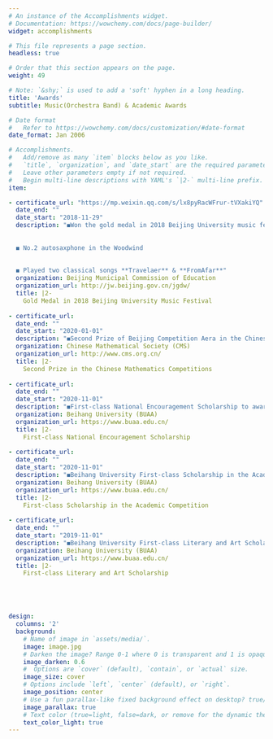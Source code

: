 ```yaml
---
# An instance of the Accomplishments widget.
# Documentation: https://wowchemy.com/docs/page-builder/
widget: accomplishments

# This file represents a page section.
headless: true

# Order that this section appears on the page.
weight: 49

# Note: `&shy;` is used to add a 'soft' hyphen in a long heading.
title: 'Awards'
subtitle: Music(Orchestra Band) & Academic Awards

# Date format
#   Refer to https://wowchemy.com/docs/customization/#date-format
date_format: Jan 2006

# Accomplishments.
#   Add/remove as many `item` blocks below as you like.
#   `title`, `organization`, and `date_start` are the required parameters.
#   Leave other parameters empty if not required.
#   Begin multi-line descriptions with YAML's `|2-` multi-line prefix.
item:

- certificate_url: "https://mp.weixin.qq.com/s/lx8pyRacWFrur-tVXakiYQ" 
  date_end: ""
  date_start: "2018-11-29"
  description: "◼Won the gold medal in 2018 Beijing University music festival with Beihang Marching Band Saxphone group
  
  
  ◼ No.2 autosaxphone in the Woodwind 
  
  
  ◼ Played two classical songs **Travelaer** & **FromAfar**"
  organization: Beijing Municipal Commission of Education
  organization_url: http://jw.beijing.gov.cn/jgdw/
  title: |2-
    Gold Medal in 2018 Beijing University Music Festival 
 
- certificate_url: 
  date_end: ""
  date_start: "2020-01-01"
  description: "◼Second Prize of Beijing Competition Aera in the Chinese Mathematics Competitions"
  organization: Chinese Mathematical Society (CMS)
  organization_url: http://www.cms.org.cn/
  title: |2-
    Second Prize in the Chinese Mathematics Competitions
  
- certificate_url: 
  date_end: ""
  date_start: "2020-11-01"
  description: "◼First-class National Encouragement Scholarship to award students with excellent academic"
  organization: Beihang University (BUAA)
  organization_url: https://www.buaa.edu.cn/
  title: |2-
    First-class National Encouragement Scholarship
 
- certificate_url: 
  date_end: ""
  date_start: "2020-11-01"
  description: "◼Beihang University First-class Scholarship in the Academic Competition to Student with excellent performance in Adademic Competition"
  organization: Beihang University (BUAA)
  organization_url: https://www.buaa.edu.cn/
  title: |2-
    First-class Scholarship in the Academic Competition
 
- certificate_url: 
  date_end: ""
  date_start: "2019-11-01"
  description: "◼Beihang University First-class Literary and Art Scholarship to Student with excellent performance in Literary and Art Competition"
  organization: Beihang University (BUAA)
  organization_url: https://www.buaa.edu.cn/
  title: |2-
    First-class Literary and Art Scholarship





design:
  columns: '2' 
  background:
    # Name of image in `assets/media/`.
    image: image.jpg
    # Darken the image? Range 0-1 where 0 is transparent and 1 is opaque.
    image_darken: 0.6
    #  Options are `cover` (default), `contain`, or `actual` size.
    image_size: cover
    # Options include `left`, `center` (default), or `right`.
    image_position: center
    # Use a fun parallax-like fixed background effect on desktop? true/false
    image_parallax: true
    # Text color (true=light, false=dark, or remove for the dynamic theme color).
    text_color_light: true
---
```


